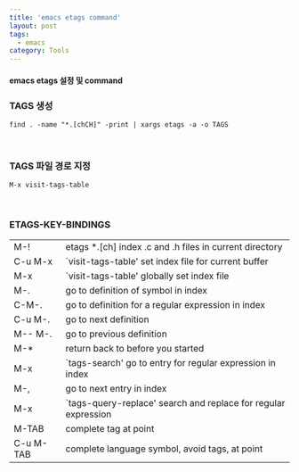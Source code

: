 ```yaml
---
title: 'emacs etags command'
layout: post
tags:
  - emacs
category: Tools
---
```

#### emacs etags 설정 및 command

### TAGS 생성
```
find . -name "*.[chCH]" -print | xargs etags -a -o TAGS
```

<br>

### TAGS 파일 경로 지정
```
M-x visit-tags-table
```

<br>

### ETAGS-KEY-BINDINGS
|   |   |
| ------------- | ------------- |
| M-!   | etags *.[ch] index .c and .h files in current directory  |
| C-u M-x  | `visit-tags-table'	set index file for current buffer  |
| M-x  | `visit-tags-table'	globally set index file  |
| M-.  | go to definition of symbol in index  |
| C-M-.  | go to definition for a regular expression in index  |
| C-u M-.  | go to next definition  |
| M-- M-.  | go to previous definition  |
| M-*  | return back to before you started  |
| M-x  | `tags-search'	go to entry for regular expression in index  |
| M-,  | go to next entry in index  |
| M-x  | `tags-query-replace'	search and replace for regular expression  |
| M-TAB  | complete tag at point  |
| C-u M-TAB  | complete language symbol, avoid tags, at point  |
